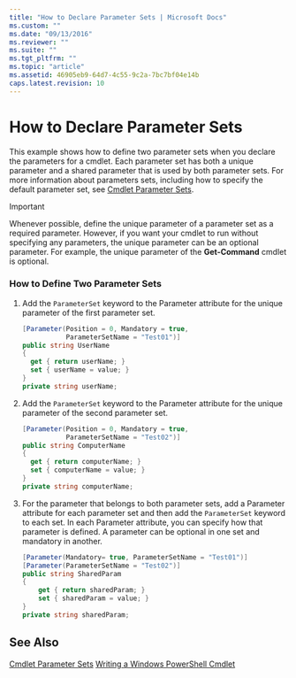```yaml
---
title: "How to Declare Parameter Sets | Microsoft Docs"
ms.custom: ""
ms.date: "09/13/2016"
ms.reviewer: ""
ms.suite: ""
ms.tgt_pltfrm: ""
ms.topic: "article"
ms.assetid: 46905eb9-64d7-4c55-9c2a-7bc7bf04e14b
caps.latest.revision: 10
---
```

# How to Declare Parameter Sets
This example shows how to define two parameter sets when you declare the parameters for a cmdlet. Each parameter set has both a unique parameter and a shared parameter that is used by both parameter sets. For more information about parameters sets, including how to specify the default parameter set, see [Cmdlet Parameter Sets](./cmdlet-parameter-sets.md).

> [!IMPORTANT]
>  Whenever possible, define the unique parameter of a parameter set as a required parameter. However, if you want your cmdlet to run without specifying any parameters, the unique parameter can be an optional parameter. For example, the unique parameter of the **Get-Command** cmdlet is optional.

### How to Define Two Parameter Sets

1.  Add the `ParameterSet` keyword to the Parameter attribute for the unique parameter of the first parameter set.

    ```csharp
    [Parameter(Position = 0, Mandatory = true,
               ParameterSetName = "Test01")]
    public string UserName
    {
      get { return userName; }
      set { userName = value; }
    }
    private string userName;
    ```

2.  Add the `ParameterSet` keyword to the Parameter attribute for the unique parameter of the second parameter set.

    ```csharp
    [Parameter(Position = 0, Mandatory = true,
               ParameterSetName = "Test02")]
    public string ComputerName
    {
      get { return computerName; }
      set { computerName = value; }
    }
    private string computerName;
    ```

3.  For the parameter that belongs to both parameter sets, add a Parameter attribute for each parameter set and then add the `ParameterSet` keyword to each set. In each Parameter attribute, you can specify how that parameter is defined. A parameter can be optional in one set and mandatory in another.

    ```csharp
    [Parameter(Mandatory= true, ParameterSetName = "Test01")]
    [Parameter(ParameterSetName = "Test02")]
    public string SharedParam
    {
        get { return sharedParam; }
        set { sharedParam = value; }
    }
    private string sharedParam;
    ```

## See Also
 [Cmdlet Parameter Sets](./cmdlet-parameter-sets.md)
 [Writing a Windows PowerShell Cmdlet](./writing-a-windows-powershell-cmdlet.md)

